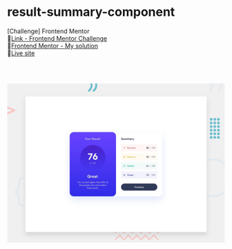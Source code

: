 # result-summary-component
[Challenge] Frontend Mentor 
<br>
🔗[Link - Frontend Mentor Challenge](https://www.frontendmentor.io/challenges/results-summary-component-CE_K6s0maV/hub)
<br>
🔗[Frontend Mentor - My solution](https://www.frontendmentor.io/solutions/result-summary-component-html-css-vanilla-CWhE-QfdLy)
<br>
🔗[Live site](https://mkdir-nicolas.github.io/result-summary-component/)

<br>
<br>

![result summary component](https://github.com/mkdir-nicolas/result-summary-component/blob/main/design/desktop-preview.jpg)
